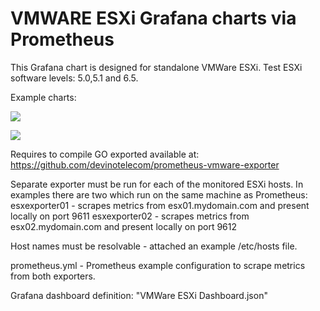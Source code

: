 # VMWARE ESXi Grafana charts via Prometheus

This Grafana chart is designed for standalone VMWare ESXi.
Test ESXi software levels: 5.0,5.1 and 6.5.


Example charts:

![](_images/79ad77c5.png)

![](_images/75f5db95.png)


Requires to compile GO exported available at:
https://github.com/devinotelecom/prometheus-vmware-exporter

Separate exporter must be run for each of the monitored ESXi hosts. In examples there are two which run on the same machine as Prometheus:
esxexporter01 - scrapes metrics from esx01.mydomain.com and present locally on port 9611
esxexporter02 - scrapes metrics from esx02.mydomain.com and present locally on port 9612

Host names must be resolvable - attached an example /etc/hosts file.

prometheus.yml - Prometheus example configuration to scrape metrics from both exporters.

Grafana dashboard definition: "VMWare ESXi Dashboard.json"
